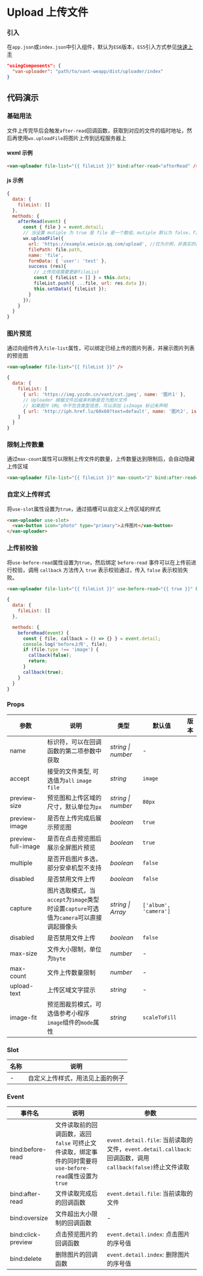 # Upload 上传文件

### 引入

在`app.json`或`index.json`中引入组件，默认为`ES6`版本，`ES5`引入方式参见[快速上手](#/quickstart)

```json
"usingComponents": {
  "van-uploader": "path/to/vant-weapp/dist/uploader/index"
}
```

## 代码演示

### 基础用法

文件上传完毕后会触发`after-read`回调函数，获取到对应的文件的临时地址，然后再使用`wx.uploadFile`将图片上传到远程服务器上

#### wxml 示例

```html
<van-uploader file-list="{{ fileList }}" bind:after-read="afterRead" />
```

#### js 示例

```js
{
  data: {
    fileList: []
  },
  methods: {
    afterRead(event) {
      const { file } = event.detail;
      // 当设置 mutiple 为 true 是 file 是一个数组，mutiple 默认为 false，file 是一个对象
      wx.uploadFile({
        url: 'https://example.weixin.qq.com/upload', //仅为示例，非真实的接口地址
        filePath: file.path,
        name: 'file',
        formData: { 'user': 'test' },
        success (res){
          // 上传完成需要更新fileList
          const { fileList = [] } = this.data;
          fileList.push({ ...file, url: res.data });
          this.setData({ fileList });
        }
      });
    }
  }
}
```

### 图片预览

通过向组件传入`file-list`属性，可以绑定已经上传的图片列表，并展示图片列表的预览图

```html
<van-uploader file-list="{{ fileList }}" />
```

```js
{
  data: {
    fileList: [
      { url: 'https://img.yzcdn.cn/vant/cat.jpeg', name: '图片1' },
      // Uploader 根据文件后缀来判断是否为图片文件
      // 如果图片 URL 中不包含类型信息，可以添加 isImage 标记来声明
      { url: 'http://iph.href.lu/60x60?text=default', name: '图片2', isImage: true }
    ]
  }
}
```

### 限制上传数量

通过`max-count`属性可以限制上传文件的数量，上传数量达到限制后，会自动隐藏上传区域

```html
<van-uploader file-list="{{ fileList }}" max-count="2" bind:after-read="afterRead" />
```

### 自定义上传样式

将`use-slot`属性设置为`true`，通过插槽可以自定义上传区域的样式

```html
<van-uploader use-slot>
  <van-button icon="photo" type="primary">上传图片</van-button>
</van-uploader>
```

### 上传前校验

将`use-before-read`属性设置为`true`，然后绑定 `before-read` 事件可以在上传前进行校验，调用 `callback` 方法传入 `true` 表示校验通过，传入 `false` 表示校验失败。

```html
<van-uploader file-list="{{ fileList }}" use-before-read="{{ true }}" bind:before-read="beforeRead" bind:after-read="afterRead" />
```

```js
{
  data: {
    fileList: []
  },

  methods: {
    beforeRead(event) {
      const { file, callback = () => {} } = event.detail;
      console.log('before上传', file);
      if (file.type !== 'image') {
        callback(false);
        return;
      }
      callback(true);
    }
  }
}
```

### Props

| 参数 | 说明 | 类型 | 默认值 | 版本 |
|-----------|-----------|-----------|-----------|-----------|
| name | 标识符，可以在回调函数的第二项参数中获取 | _string \| number_ | - |
| accept | 接受的文件类型, 可选值为`all` `image` `file` | _string_ | `image` |
| preview-size | 预览图和上传区域的尺寸，默认单位为`px` | _string \| number_ | `80px` |
| preview-image | 是否在上传完成后展示预览图 | _boolean_ | `true` |
| preview-full-image | 是否在点击预览图后展示全屏图片预览 | _boolean_ | `true` |
| multiple | 是否开启图片多选，部分安卓机型不支持 | _boolean_ | `false` |
| disabled | 是否禁用文件上传 | _boolean_ | `false` |
| capture | 图片选取模式，当`accept`为`image`类型时设置`capture`可选值为`camera`可以直接调起摄像头 | _string \| Array_ | `['album', 'camera']` |
| disabled | 是否禁用文件上传 | _boolean_ | `false` |
| max-size | 文件大小限制，单位为`byte` | _number_ | - |
| max-count | 文件上传数量限制 | _number_ | - |
| upload-text | 上传区域文字提示 | _string_ | - |
| image-fit | 预览图裁剪模式，可选值参考小程序`image`组件的`mode`属性 | _string_ | `scaleToFill` |

### Slot

| 名称 | 说明 |
| ---- | -------------------------------- |
| - | 自定义上传样式，用法见上面的例子 |

### Event

| 事件名 | 说明 | 参数 |
| ------------------ | -------------------------------------------------------------------------------------------------------- | --------------------------------------------------------------------------------------------------------- |
| bind:before-read | 文件读取前的回调函数，返回 `false` 可终止文件读取，绑定事件的同时需要将`use-before-read`属性设置为`true` | `event.detail.file`: 当前读取的文件，`event.detail.callback`: 回调函数，调用`callback(false)`终止文件读取 |
| bind:after-read | 文件读取完成后的回调函数 | `event.detail.file`: 当前读取的文件 |
| bind:oversize | 文件超出大小限制的回调函数 | - |
| bind:click-preview | 点击预览图片的回调函数 | `event.detail.index`: 点击图片的序号值 |
| bind:delete | 删除图片的回调函数 | `event.detail.index`: 删除图片的序号值 |
